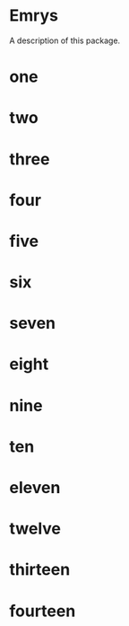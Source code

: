 # Emrys

A description of this package.
# one
# two
# three
# four
# five
# six
# seven
# eight
# nine
# ten
# eleven
# twelve
# thirteen
# fourteen
